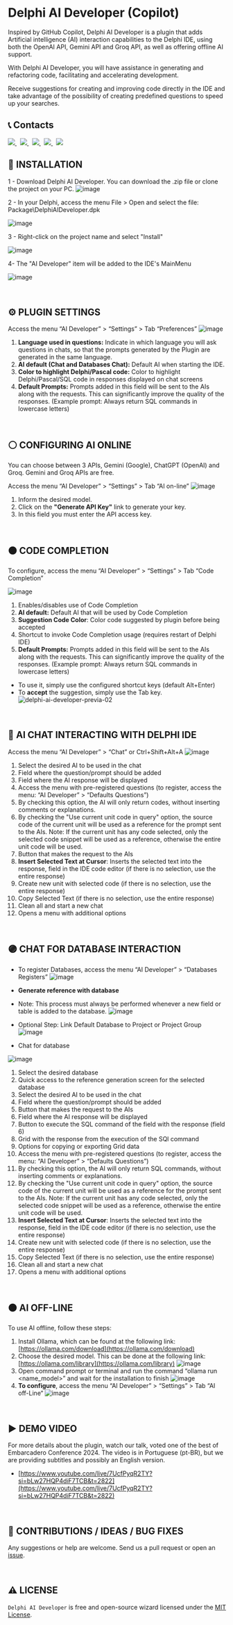 # Delphi AI Developer (Copilot)
Inspired by GitHub Copilot, Delphi AI Developer is a plugin that adds Artificial intelligence (AI) interaction capabilities to the Delphi IDE, using both the OpenAI API, Gemini API and Groq API, as well as offering offline AI support.

With Delphi AI Developer, you will have assistance in generating and refactoring code, facilitating and accelerating development.

Receive suggestions for creating and improving code directly in the IDE and take advantage of the possibility of creating predefined questions to speed up your searches.

## 📞 Contacts

<p align="left">
  <a href="https://t.me/Code4Delphi" target="_blank">
    <img src="https://img.shields.io/badge/Telegram-Join%20Channel-blue?logo=telegram">
  </a> 
  &nbsp;
  <a href="https://www.youtube.com/@code4delphi" target="_blank">
    <img src="https://img.shields.io/badge/YouTube-Join%20Channel-red?logo=youtube&logoColor=red">
  </a>
  &nbsp;
  <a href="https://www.linkedin.com/in/cesar-cardoso-dev" target="_blank">
    <img src="https://img.shields.io/badge/LinkedIn-Follow-blue?logo=LinkedIn&logoColor=blue">
  </a>  
  &nbsp;
  <a href="https://go.hotmart.com/U81331747Y?dp=1" target="_blank">
    <img src="https://img.shields.io/badge/Course-Open%20Tools%20API-F00?logo=delphi">
  </a>   
  &nbsp;
  <a href="mailto:contato@code4delphi.com.br" target="_blank">
    <img src="https://img.shields.io/badge/E--mail-Send-yellowgreen?logo=maildotru&logoColor=yellowgreen">
  </a>
</p> 

## 🚀 INSTALLATION

1 - Download Delphi AI Developer. You can download the .zip file or clone the project on your PC.
![image](https://github.com/Code4Delphi/Delphi-AI-Developer/assets/33873267/a32c9333-6d5a-4036-9891-b97778bca90a)


2 - In your Delphi, access the menu File > Open and select the file: Package\DelphiAIDeveloper.dpk

![image](https://github.com/Code4Delphi/Delphi-AI-Developer/assets/33873267/775fdf6d-a7a0-44d5-9eb3-7db0e117fe49)


3 - Right-click on the project name and select "Install"

![image](https://github.com/Code4Delphi/Delphi-AI-Developer/assets/33873267/03dde077-8f28-4b99-a2a2-9565e862b392)


4- The "AI Developer" item will be added to the IDE's MainMenu

![image](https://github.com/Code4Delphi/Delphi-AI-Developer/assets/33873267/1c0ae468-ec44-4095-b299-65e873e79741)

<br/>

## ⚙️ PLUGIN SETTINGS
Access the menu “AI Developer” > “Settings” > Tab “Preferences”
![image](https://github.com/user-attachments/assets/c89d1145-4178-45ec-bd45-ecb13dfc37cc)

1. **Language used in questions:** Indicate in which language you will ask questions in chats, so that the prompts generated by the Plugin are generated in the same language.
2. **AI default (Chat and Databases Chat):** Default AI when starting the IDE.
3. **Color to highlight Delphi/Pascal code:** Color to highlight Delphi/Pascal/SQL code in responses displayed on chat screens
4. **Default Prompts:** Prompts added in this field will be sent to the AIs along with the requests. This can significantly improve the quality of the responses. (Example prompt: Always return SQL commands in lowercase letters)


<br/>

## ⚪ CONFIGURING AI ONLINE
You can choose between 3 APIs, Gemini (Google), ChatGPT (OpenAI) and Groq. Gemini and Groq APIs are free. 

Access the menu “AI Developer” > “Settings” > Tab “AI on-line”
![image](https://github.com/user-attachments/assets/2c3a45a2-94c8-4449-8c71-58246f6ca67f)

1. Inform the desired model.
2. Click on the **"Generate API Key"** link to generate your key.
3. In this field you must enter the API access key.

<br/>

## 🟠 CODE COMPLETION

To configure, access the menu “AI Developer” > “Settings” > Tab “Code Completion”

![image](https://github.com/user-attachments/assets/fd26a49c-5969-4bbe-8a2e-32e9623bf1d7)

1. Enables/disables use of Code Completion
2. **AI default:** Default AI that will be used by Code Completion
3. **Suggestion Code Color**: Color code suggested by plugin before being accepted
4. Shortcut to invoke Code Completion usage (requires restart of Delphi IDE)
5. **Default Prompts:** Prompts added in this field will be sent to the AIs along with the requests. This can significantly improve the quality of the responses. (Example prompt: Always return SQL commands in lowercase letters)

- To use it, simply use the configured shortcut keys (default Alt+Enter)
- To **accept** the suggestion, simply use the Tab key.
![delphi-ai-developer-previa-02](https://github.com/user-attachments/assets/f09fe06a-4471-43e7-b99e-1ac701dad211)


<br/>

## 🔵 AI CHAT INTERACTING WITH DELPHI IDE
Access the menu “AI Developer” > “Chat” or Ctrl+Shift+Alt+A
![image](https://github.com/user-attachments/assets/a8e58367-36c3-481f-8583-98d19cee68af)

1. Select the desired AI to be used in the chat
2. Field where the question/prompt should be added
3. Field where the AI ​​response will be displayed
4. Access the menu with pre-registered questions (to register, access the menu: “AI Developer” > “Defaults Questions”)
5. By checking this option, the AI ​​will only return codes, without inserting comments or explanations.
6. By checking the "Use current unit code in query" option, the source code of the current unit will be used as a reference for the prompt sent to the AIs.
Note: If the current unit has any code selected, only the selected code snippet will be used as a reference, otherwise the entire unit code will be used.
7. Button that makes the request to the AIs
8. **Insert Selected Text at Cursor**: Inserts the selected text into the response, field in the IDE code editor (if there is no selection, use the entire response)
9. Create new unit with selected code (if there is no selection, use the entire response)
10. Copy Selected Text (if there is no selection, use the entire response)
11. Clean all and start a new chat
12. Opens a menu with additional options

<br/>

## 🟣 CHAT FOR DATABASE INTERACTION
- To register Databases, access the menu “AI Developer” > “Databases Registers”
![image](https://github.com/user-attachments/assets/aacd2440-898a-4e7d-96fd-8dfa94c09c76)

- **Generate reference with database**
- Note: This process must always be performed whenever a new field or table is added to the database.
![image](https://github.com/user-attachments/assets/8649509e-189b-46d2-bc0d-378ead1e8929)

- Optional Step: Link Default Database to Project or Project Group
![image](https://github.com/user-attachments/assets/92812a6f-fdd6-45e0-b60c-b26669f166dc)

- Chat for database

![image](https://github.com/user-attachments/assets/f3aeb00e-cdcb-491d-b360-5c625c5c8f2f)


1. Select the desired database
2. Quick access to the reference generation screen for the selected database
3. Select the desired AI to be used in the chat
4. Field where the question/prompt should be added
5. Button that makes the request to the AIs
6. Field where the AI ​​response will be displayed
7. Button to execute the SQL command of the field with the response (field 6)
8. Grid with the response from the execution of the SQl command
9. Options for copying or exporting Grid data
10. Access the menu with pre-registered questions (to register, access the menu: “AI Developer” > “Defaults Questions”)
11. By checking this option, the AI ​​will only return SQL commands, without inserting comments or explanations.
12. By checking the "Use current unit code in query" option, the source code of the current unit will be used as a reference for the prompt sent to the AIs.
Note: If the current unit has any code selected, only the selected code snippet will be used as a reference, otherwise the entire unit code will be used.
13. **Insert Selected Text at Cursor**: Inserts the selected text into the response, field in the IDE code editor (if there is no selection, use the entire response)
14. Create new unit with selected code (if there is no selection, use the entire response)
15. Copy Selected Text (if there is no selection, use the entire response)
16. Clean all and start a new chat
17. Opens a menu with additional options

<br/>

## 🟤 AI OFF-LINE

To use AI offline, follow these steps:
1. Install Ollama, which can be found at the following link: [https://ollama.com/download](https://ollama.com/download)
2. Choose the desired model. This can be done at the following link: [https://ollama.com/library](https://ollama.com/library)
![image](https://github.com/user-attachments/assets/1c259158-8118-421e-84ab-f6931b1438c0)
3. Open command prompt or terminal and run the command “ollama run <name_model>” and wait for the installation to finish
![image](https://github.com/user-attachments/assets/b5c12854-5ce4-4fe7-aa49-b0396f0d4040)
4. **To configure**, access the menu “AI Developer” > “Settings” > Tab “AI off-Line“
![image](https://github.com/user-attachments/assets/f821ab05-743a-480f-a72b-f7ca3809ae6b)


<br/>

## ▶️ DEMO VIDEO
For more details about the plugin, watch our talk, voted one of the best of Embarcadero Conference 2024. The video is in Portuguese (pt-BR), but we are providing subtitles and possibly an English version.
* [https://www.youtube.com/live/7UcfPyqR2TY?si=bLw27HQP4diF7TCB&t=2822](https://www.youtube.com/live/7UcfPyqR2TY?si=bLw27HQP4diF7TCB&t=2822)

<br/>

## 💬 CONTRIBUTIONS / IDEAS / BUG FIXES
Any suggestions or help are welcome. Send us a pull request or open an [issue](/../../issues/).

<br/>

## ⚠️ LICENSE
`Delphi AI Developer` is free and open-source wizard licensed under the [MIT License](LICENSE).

